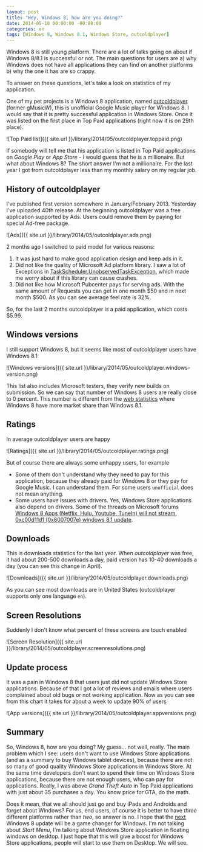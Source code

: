 ```yaml
---
layout: post
title: "Hey, Windows 8, how are you doing?"
date: 2014-05-18 00:00:00 -00:08:00
categories: en
tags: [Windows 8, Windows 8.1, Windows Store, outcoldplayer]
---
```


Windows 8 is still young platform. There are a lot of talks going on about if Windows 8/8.1 is successful or not. The main questions for users are a) why Windows does not have all applications they can find on another platforms b) why the one it has are so crappy.

To answer on these questions, let's take a look on statistics of my application. 

One of my pet projects is a Windows 8 application, named [outcoldplayer](http://apps.microsoft.com/windows/en-us/app/outcoldplayer/939f0859-1413-4a52-9ab6-6e50405c8c2e) (former gMusicW), this is unofficial Google Music player for Windows 8. I would say that it is pretty successful application in Windows Store. Once it was listed on the first place in Top Paid applications (right now it is on 29th place). 

![Top Paid list]({{ site.url }}/library/2014/05/outcoldplayer.toppaid.png)

If somebody will tell me that his application is listed in Top Paid applications on _Google Play_ or _App Store_ - I would guess that he is a millionaire. But what about Windows 8? The short answer I'm not a millionaire. For the last year I got from outcoldplayer less than my monthly salary on my regular job.

## History of outcoldplayer

I've published first version somewhere in January/February 2013. Yesterday I've uploaded 40th release. At the beginning outcoldplayer was a free application supported by Ads. Users could remove them by paying for special Ad-free package. 

![Ads]({{ site.url }}/library/2014/05/outcoldplayer.ads.png)

2 months ago I switched to paid model for various reasons:

1. It was just hard to make good application design and keep ads in it.
1. Did not like the quality of Microsoft Ad platform library. I saw a lot of Exceptions in [TaskScheduler.UnobservedTaskException](http://msdn.microsoft.com/en-us/library/system.threading.tasks.taskscheduler.unobservedtaskexception.aspx), which made me worry about if this library can cause crashes.
1. Did not like how Microsoft Pubcenter pays for serving ads. With the same amount of Requests you can get in one month $50 and in next month $500. As you can see average feel rate is 32%. 

So, for the last 2 months outcoldplayer is a paid application, which costs $5.99. 

## Windows versions

I still support Windows 8, but it seems like most of outcoldplayer users have  Windows 8.1

![Windows versions]({{ site.url }}/library/2014/05/outcoldplayer.windows-version.png)

This list also includes Microsoft testers, they verify new builds on submission. So we can say that number of Windows 8 users are really close to 0 percent. This number is different from the [web statistics](http://www.netmarketshare.com/operating-system-market-share.aspx?qprid=10&qpcustomd=0) where Windows 8 have more market share than Windows 8.1.

## Ratings

In average outcoldplayer users are happy

![Ratings]({{ site.url }}/library/2014/05/outcoldplayer.ratings.png)

But of course there are always some unhappy users, for example

* Some of them don't understand why they need to pay for this application, because they already paid for Windows 8 or they pay for Google Music. I can understand them. For some users `unofficial` does not mean anything.
* Some users have issues with drivers. Yes, Windows Store applications also depend on drivers. Some of the threads on Microsoft forums [Windows 8 Apps (Netflix, Hulu, Youtube, TuneIn) will not stream](http://answers.microsoft.com/en-us/windows/forum/windows_8-winapps/windows-8-apps-netflix-hulu-youtube-tunein-will/cfd05107-daed-4f7e-a4d2-985b0b21871c?page=1&tm=1400460139386), [0xc00d11d1 (0x8007007e) windows 8.1 update](http://answers.microsoft.com/en-us/windows/forum/windows8_1-windows_install/0xc00d11d1-0x8007007e-windows-81-update/0b4e731c-e2f9-45f7-bbf1-611cb10dc449).

## Downloads

This is downloads statistics for the last year. When _outcoldplayer_ was free, it had about 200-500 downloads a day, paid version has 10-40 downloads a day (you can see this change in April).

![Downloads]({{ site.url }}/library/2014/05/outcoldplayer.downloads.png)

As you can see most downloads are in United States (outcoldplayer supports only one language `en`).

## Screen Resolutions

Suddenly I don't know what percent of these screens are touch enabled

![Screen Resolution]({{ site.url }}/library/2014/05/outcoldplayer.screenresolutions.png)

## Update process

It was a pain in Windows 8 that users just did not update Windows Store applications. Because of that I got a lot of reviews and emails where users complained about old bugs or not working application. Now as you can see from this chart it takes for about a week to update 90% of users

![App versions]({{ site.url }}/library/2014/05/outcoldplayer.appversions.png)

## Summary

So, Windows 8, how are you doing? My guess... not well, really. The main problem which I see: users don't want to use Windows Store applications (and as a summary to buy Windows tablet devices), because there are not so many of good quality Windows Store applications in Windows Store. At the same time developers don't want to spend their time on Windows Store applications, because there are not enough users, who can pay for applications. Really, I was above _Grand Theft Auto_ in Top Paid applications with just about 35 purchases a day. You know price for GTA, do the math. 

Does it mean, that we all should just go and buy iPads and Androids and forget about Windows? For us, end users, of course it is better to have _three_ different platforms rather than _two_, so answer is no. I hope that the [next](http://www.theverge.com/2014/4/23/5643328/windows-8-start-menu-return-in-second-update) Windows 8 update will be a game changer for Windows. I'm not talking about _Start Menu_, I'm talking about Windows Store application in floating windows on desktop. I just hope that this will give a boost for Windows Store applications, people will start to use them on Desktop. We will see.